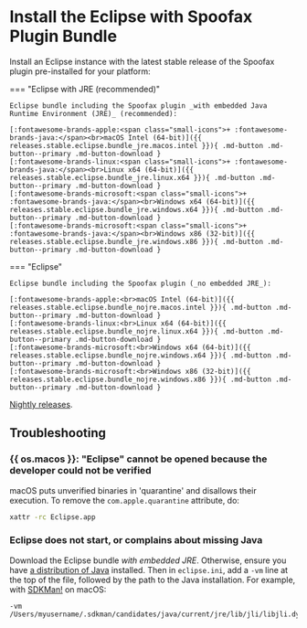 # Install the Eclipse with Spoofax Plugin Bundle
Install an Eclipse instance with the latest stable release of the Spoofax plugin pre-installed for your platform:

=== "Eclipse with JRE (recommended)"

    Eclipse bundle including the Spoofax plugin _with embedded Java Runtime Environment (JRE)_ (recommended):

    [:fontawesome-brands-apple:<span class="small-icons">+ :fontawesome-brands-java:</span><br>macOS Intel (64-bit)]({{ releases.stable.eclipse.bundle_jre.macos.intel }}){ .md-button .md-button--primary .md-button-download }
    [:fontawesome-brands-linux:<span class="small-icons">+ :fontawesome-brands-java:</span><br>Linux x64 (64-bit)]({{ releases.stable.eclipse.bundle_jre.linux.x64 }}){ .md-button .md-button--primary .md-button-download }
    [:fontawesome-brands-microsoft:<span class="small-icons">+ :fontawesome-brands-java:</span><br>Windows x64 (64-bit)]({{ releases.stable.eclipse.bundle_jre.windows.x64 }}){ .md-button .md-button--primary .md-button-download }
    [:fontawesome-brands-microsoft:<span class="small-icons">+ :fontawesome-brands-java:</span><br>Windows x86 (32-bit)]({{ releases.stable.eclipse.bundle_jre.windows.x86 }}){ .md-button .md-button--primary .md-button-download }

=== "Eclipse"

    Eclipse bundle including the Spoofax plugin (_no embedded JRE_):

    [:fontawesome-brands-apple:<br>macOS Intel (64-bit)]({{ releases.stable.eclipse.bundle_nojre.macos.intel }}){ .md-button .md-button--primary .md-button-download }
    [:fontawesome-brands-linux:<br>Linux x64 (64-bit)]({{ releases.stable.eclipse.bundle_nojre.linux.x64 }}){ .md-button .md-button--primary .md-button-download }
    [:fontawesome-brands-microsoft:<br>Windows x64 (64-bit)]({{ releases.stable.eclipse.bundle_nojre.windows.x64 }}){ .md-button .md-button--primary .md-button-download }
    [:fontawesome-brands-microsoft:<br>Windows x86 (32-bit)]({{ releases.stable.eclipse.bundle_nojre.windows.x86 }}){ .md-button .md-button--primary .md-button-download }

[Nightly releases](../nightly.md).

## Troubleshooting

### {{ os.macos }}: "Eclipse" cannot be opened because the developer could not be verified
macOS puts unverified binaries in 'quarantine' and disallows their execution. To remove the `com.apple.quarantine` attribute, do:

```bash
xattr -rc Eclipse.app
```

### Eclipse does not start, or complains about missing Java
Download the Eclipse bundle _with embedded JRE_. Otherwise, ensure you have [a distribution of Java][1] installed. Then in `eclipse.ini`, add a `-vm` line at the top of the file, followed by the path to the Java installation. For example, with [SDKMan!][2] on macOS:

```
-vm
/Users/myusername/.sdkman/candidates/java/current/jre/lib/jli/libjli.dylib
```


[1]: https://adoptopenjdk.net/
[2]: https://sdkman.io/
